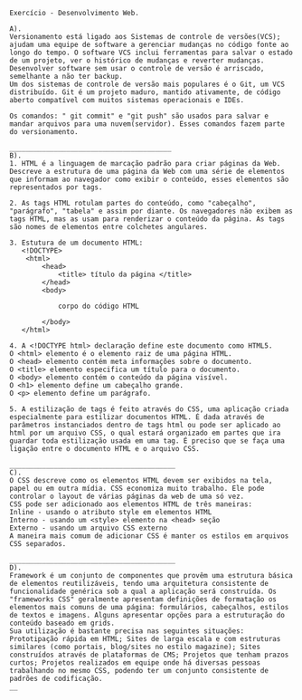     Exercício - Desenvolvimento Web.

    A).
    Versionamento está ligado aos Sistemas de controle de versões(VCS); ajudam uma equipe de software a gerenciar mudanças no código fonte ao longo do tempo. O software VCS inclui ferramentas para salvar o estado de um projeto, ver o histórico de mudanças e reverter mudanças. Desenvolver software sem usar o controle de versão é arriscado, semelhante a não ter backup.
    Um dos sistemas de controle de versão mais populares é o Git, um VCS distribuído. Git é um projeto maduro, mantido ativamente, de código aberto compatível com muitos sistemas operacionais e IDEs.
    
    Os comandos: " git commit" e "git push" são usados para salvar e mandar arquivos para uma nuvem(servidor). Esses comandos fazem parte do versionamento.

    ________________________________________
    B).
    1. HTML é a linguagem de marcação padrão para criar páginas da Web. Descreve a estrutura de uma página da Web com uma série de elementos
    que informam ao navegador como exibir o conteúdo, esses elementos são representados por tags.
    
    2. As tags HTML rotulam partes do conteúdo, como "cabeçalho", "parágrafo", "tabela" e assim por diante. Os navegadores não exibem as tags HTML, mas as usam para renderizar o conteúdo da página. As tags são nomes de elementos entre colchetes angulares.

    3. Estutura de um documento HTML:
       <!DOCTYPE>
        <html>
            <head>
                <title> título da página </title>
            </head>
            <body>

                corpo do código HTML

            </body>
       </html>
    
    4. A <!DOCTYPE html> declaração define este documento como HTML5.
    O <html> elemento é o elemento raiz de uma página HTML.
    O <head> elemento contém meta informações sobre o documento.
    O <title> elemento especifica um título para o documento.
    O <body> elemento contém o conteúdo da página visível.
    O <h1> elemento define um cabeçalho grande.
    O <p> elemento define um parágrafo.

    5. A estilização de tags é feito através do CSS, uma aplicação criada especialmente para estilizar documentos HTML. É dada através de parâmetros instanciados dentro de tags html ou pode ser aplicado ao html por um arquivo CSS, o qual estará organizado em partes que ira guardar toda estilização usada em uma tag. É preciso que se faça uma ligação entre o documento HTML e o arquivo CSS.

    _________________________________________
    C).
    O CSS descreve como os elementos HTML devem ser exibidos na tela, papel ou em outra mídia. CSS economiza muito trabalho. Ele pode controlar o layout de várias páginas da web de uma só vez.
    CSS pode ser adicionado aos elementos HTML de três maneiras:
    Inline - usando o atributo style em elementos HTML
    Interno - usando um <style> elemento na <head> seção
    Externo - usando um arquivo CSS externo
    A maneira mais comum de adicionar CSS é manter os estilos em arquivos CSS separados.

    _________________________________________
    D).
    Framework é um conjunto de componentes que provêm uma estrutura básica de elementos reutilizáveis, tendo uma arquitetura consistente de funcionalidade genérica sob a qual a aplicação será construída. Os "frameworks CSS" geralmente apresentam definições de formatação os elementos mais comuns de uma página: formulários, cabeçalhos, estilos de textos e imagens. Alguns apresentar opções para a estruturação do conteúdo baseado em grids.
    Sua utilização é bastante precisa nas seguintes situações: Prototipação rápida em HTML; Sites de larga escala e com estruturas similares (como portais, blog/sites no estilo magazine); Sites construídos através de plataformas de CMS; Projetos que tenham prazos curtos; Projetos realizados em equipe onde há diversas pessoas trabalhando no mesmo CSS, podendo ter um conjunto consistente de padrões de codificação.
    __